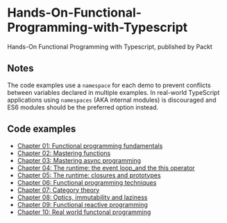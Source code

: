 # Hands-On-Functional-Programming-with-Typescript

Hands-On Functional Programming with Typescript, published by Packt

## Notes

The code examples use a `namespace` for each demo to prevent conflicts between variables declared in multiple examples.
In real-world TypeScript applications using `namespaces` (AKA internal modules) is discouraged and ES6 modules should be the preferred option instead.

## Code examples

- [Chapter 01: Functional programming fundamentals](./chapters/chapter_01_fp_fundamentals/)
- [Chapter 02: Mastering functions](./chapters/chapter_02_mastering_functions/)
- [Chapter 03: Mastering async programming](./chapters/chapter_03_mastering_async_programming/)
- [Chapter 04: The runtime: the event loop_and the this operator](./chapters/chapter_04_the_event_loop_and_this_operator/)
- [Chapter 05: The runtime: closures and prototypes](./chapters/chapter_05_closures_and_prototypes/)
- [Chapter 06: Functional programming techniques](./chapters/chapter_06_fp_techniques/)
- [Chapter 07: Category theory](./chapters/chapter_07_category_theory/)
- [Chapter 08: Optics, immutability and laziness](./chapters/chapter_08_optics_immutability_laziness/)
- [Chapter 09: Functional reactive programming](./chapters/chapter_09_functional_reactive_programming/)
- [Chapter 10: Real world functonal programming](./chapters/chapter_10_real_world_fp/)
